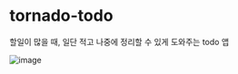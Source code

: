 # tornado-todo

할일이 많을 때,
일단 적고 나중에 정리할 수 있게 도와주는 todo 앱

![image](https://github.com/cheonjiyun/tornado-todo/assets/70828192/e0e12a22-253d-4fe5-84a4-d7aacf2bf0d4)
